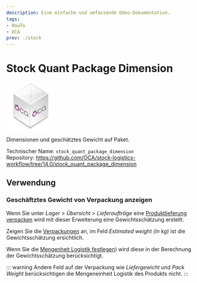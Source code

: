 ```yaml
---
description: Eine einfache und umfassende Odoo-Dokumentation.
tags:
- HowTo
- OCA
prev: ./stock
---
```

# Stock Quant Package Dimension
![icon_oca_app](assets/icon_oca_app.png)

Dimensionen und geschätztes Gewicht auf Paket.

Technischer Name: `stock_quant_package_dimension`\
Repository: <https://github.com/OCA/stock-logistics-workflow/tree/14.0/stock_quant_package_dimension>

## Verwendung

### Geschäftztes Gewicht von Verpackung anzeigen

Wenn Sie unter *Lager > Übersicht > Lieferaufträge* eine [Produktlieferung verpacken](Stock%20Packaging.md#Produktlieferung%20verpacken) wird mit dieser Erweiterung eine Gewichtsschätzung erstellt.

Zeigen Sie die [Verpackungen](Stock%20Packaging.md#Verpackungen%20anzeigen) an, im Feld  *Estimated weight (in kg)* ist die Gewichtsschätzung ersichtlich.

Wenn Sie die  [Mengenheit Logistik festlegen](Product%20Logistics%20UoM.md#Mengenheit%20Logistik%20festlegen)) wird diese in der Berechnung der Gewichtsschätzung berücksichtigt.

::: warning
Andere Feld auf der Verpackung wie *Liefergewicht* und *Pack Weight* berücksichtigen die Mengeneinheit Logistik des Produkts nicht.
:::